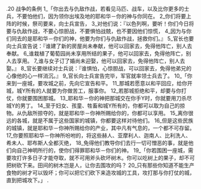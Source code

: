 .20 
战争的条例 
1_「你出去与仇敌作战，若看见马匹、战车，以及比你更多的士兵，不要怕他们，因为领你出埃及地的耶和华－你的神与你同在。 2_你们将要上阵的时候，祭司要来，向士兵宣告， 3_对他们说：『以色列啊，要听！你们今日将要与仇敌作战，不要心惊胆战，不要惧怕战兢，也不要因他们惊慌， 4_因为与你们同去的是耶和华－你们的神，他要为你们与仇敌作战，拯救你们。』 5_官长也要向士兵宣告说：『谁建了新的房屋尚未奉献，他可以回家去，免得他阵亡，别人去奉献。 6_谁栽植了葡萄园尚未享用所结的果子，他可以回家去，免得他阵亡，别人去享用。 7_谁与女子订了婚尚未迎娶，他可以回家去，免得他阵亡，别人去娶。』 8_官长要继续对士兵说：『谁惧怕，心惊胆战，可以回家去，免得他弟兄的心像他的心一样消沉。』 9_官长向士兵宣告完毕，军官就率领士兵去了。 
10_「你来到一座城，要攻城之前，先向它宣告和平。 11_那城若愿意以和平回应，给你开城，城Y所有的人就要为你做苦工，服事你。 12_若那城拒绝和平，却要与你打仗，你就要围困那城。 13_耶和华－你的神把那城交在你手Y时，你就要用刀杀尽城Y的男丁。 14_至于妇女、孩童、牲畜和城Y所有的，你都可以取为自己的掠物。从仇敌所掠夺的，就是耶和华－你神所赐给你的，你都可以享用。 15_离你很远的各城，就是不属于这些国家的城镇，你都要这样对待他们。 16_但是这些民族的城镇，就是耶和华－你神所赐给你的产业，其中凡有气息的，一个都不可存留。 17_你要照耶和华－你神所吩咐的，将这些赫人、亚摩利人、迦南人、比利洗人、希未人、耶布斯人全都灭绝， 18_免得他们教导你们去行一切可憎恶的事，就是他们向自己神明所行的，使你们得罪耶和华－你们的神。 
19_「你若围困一座城，需要攻打许多日子才能夺取，就不可用斧头砍坏树木。你可以吃树上的果子，却不可把树砍下来。田间的树木岂是人，让你去围攻的吗？ 20_只有那些你知道不能生产食物的树才可以毁坏；你可以把它们砍下来造攻城的工具，攻打那与你打仗的城，直到把城攻下。」 
.